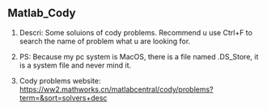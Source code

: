 ## Matlab_Cody
1. Descri: Some soluions of cody problems. Recommend u use Ctrl+F to search the name of problem what u are looking for.

2. PS: Because my pc system is MacOS, there is a file named .DS_Store, it is a system file and never mind it.

3. Cody problems website: https://ww2.mathworks.cn/matlabcentral/cody/problems?term=&sort=solvers+desc

